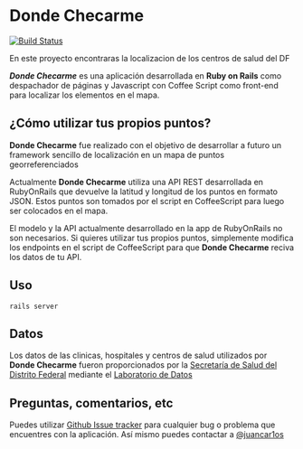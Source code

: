 # Donde Checarme

[![Build Status](https://travis-ci.org/LabPLC/donde_checarme.svg?branch=master)](https://travis-ci.org/LabPLC/donde_checarme)

En este proyecto encontraras la localizacion de los centros de salud del DF

**_Donde Checarme_** es una aplicación desarrollada en **Ruby on Rails** como despachador de páginas y Javascript con Coffee Script como front-end para localizar los elementos en el mapa.

## ¿Cómo utilizar tus propios puntos?

**Donde Checarme** fue realizado con el objetivo de desarrollar a futuro un framework sencillo de localización en un mapa de puntos georreferenciados

Actualmente **Donde Checarme** utiliza una API REST desarrollada en RubyOnRails que devuelve la latitud y longitud de los puntos en formato JSON. Estos puntos son tomados por el script en CoffeeScript para luego ser colocados en el mapa. 

El modelo y la API actualmente desarrollado en la app de RubyOnRails no son necesarios. Si quieres utilizar tus propios puntos, simplemente modifica los endpoints en el script de CoffeeScript para que **Donde Checarme** reciva los datos de tu API.

## Uso

	rails server

## Datos

Los datos de las clinicas, hospitales y centros de salud utilizados por **Donde Checarme** fueron proporcionados por la [Secretaría de Salud del Distrito Federal](http://www.salud.df.gob.mx/‎) mediante el [Laboratorio de Datos](http://datos.labplc.mx/)

## Preguntas, comentarios, etc

Puedes utilizar [Github Issue tracker](https://github.com/LabPLC/donde_checarme/issues) para cualquier bug o problema que encuentres con la aplicación. Así mismo puedes contactar a [@juancar1os](http://www.twitter.com/juancar1os)
